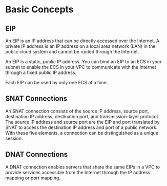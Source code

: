 # Basic Concepts<a name="nat_pro_0004"></a>

## EIP<a name="section178511752716"></a>

An EIP is an IP address that can be directly accessed over the Internet. A private IP address is an IP address on a local area network \(LAN\) in the public cloud system and cannot be routed through the Internet.

An EIP is a static, public IP address. You can bind an EIP to an ECS in your subnet to enable the ECS in your VPC to communicate with the Internet through a fixed public IP address.

Each EIP can be used by only one ECS at a time.

## SNAT Connections<a name="section157601921152812"></a>

An SNAT connection consists of the source IP address, source port, destination IP address, destination port, and transmission-layer protocol. The source IP address and source port are the EIP and port translated by SNAT to access the destination IP address and port of a public network. With these five elements, a connection can be distinguished as a unique session.

## DNAT Connections<a name="section17561592911"></a>

A DNAT connection enables servers that share the same EIPs in a VPC to provide services accessible from the Internet through the IP address mapping or port mapping.

